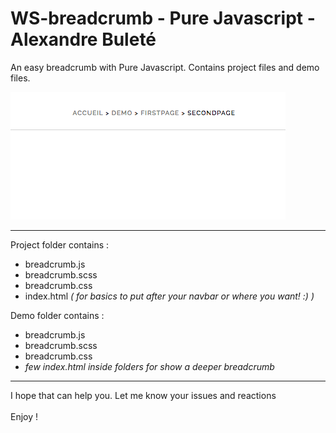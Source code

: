 # WS-breadcrumb - Pure Javascript - Alexandre Buleté

An easy breadcrumb with Pure Javascript. Contains project files and demo files.

![Screenshot](screenshot.jpg)

<hr>

Project folder contains : <br>
<ul>
	<li>breadcrumb.js</li>
	<li>breadcrumb.scss</li>
	<li>breadcrumb.css</li>
	<li>index.html <em>( for basics to put after your navbar or where you want! :) )</em></li>
</ul>



Demo folder contains : <br>
<ul>
	<li>breadcrumb.js</li>
	<li>breadcrumb.scss</li>
	<li>breadcrumb.css</li>
	<li><em>few index.html inside folders for show a deeper breadcrumb</em></li>
</ul>

<hr>

I hope that can help you. Let me know your issues and reactions<br><br>
Enjoy !
